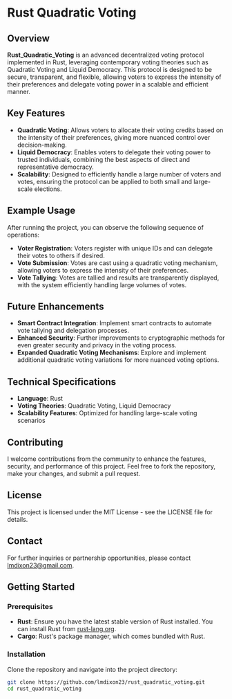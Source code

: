 # Rust Quadratic Voting

## Overview

**Rust_Quadratic_Voting** is an advanced decentralized voting protocol implemented in Rust, leveraging contemporary voting theories such as Quadratic Voting and Liquid Democracy. This protocol is designed to be secure, transparent, and flexible, allowing voters to express the intensity of their preferences and delegate voting power in a scalable and efficient manner.

## Key Features

- **Quadratic Voting**: Allows voters to allocate their voting credits based on the intensity of their preferences, giving more nuanced control over decision-making.
- **Liquid Democracy**: Enables voters to delegate their voting power to trusted individuals, combining the best aspects of direct and representative democracy.
- **Scalability**: Designed to efficiently handle a large number of voters and votes, ensuring the protocol can be applied to both small and large-scale elections.

## Example Usage

After running the project, you can observe the following sequence of operations:

- **Voter Registration**: Voters register with unique IDs and can delegate their votes to others if desired.
- **Vote Submission**: Votes are cast using a quadratic voting mechanism, allowing voters to express the intensity of their preferences.
- **Vote Tallying**: Votes are tallied and results are transparently displayed, with the system efficiently handling large volumes of votes.

## Future Enhancements

- **Smart Contract Integration**: Implement smart contracts to automate vote tallying and delegation processes.
- **Enhanced Security**: Further improvements to cryptographic methods for even greater security and privacy in the voting process.
- **Expanded Quadratic Voting Mechanisms**: Explore and implement additional quadratic voting variations for more nuanced voting options.

## Technical Specifications

- **Language**: Rust
- **Voting Theories**: Quadratic Voting, Liquid Democracy
- **Scalability Features**: Optimized for handling large-scale voting scenarios

## Contributing

I welcome contributions from the community to enhance the features, security, and performance of this project. Feel free to fork the repository, make your changes, and submit a pull request.

## License

This project is licensed under the MIT License - see the LICENSE file for details.

## Contact

For further inquiries or partnership opportunities, please contact lmdixon23@gmail.com.

## Getting Started

### Prerequisites

- **Rust**: Ensure you have the latest stable version of Rust installed. You can install Rust from [rust-lang.org](https://www.rust-lang.org/).
- **Cargo**: Rust's package manager, which comes bundled with Rust.

### Installation

Clone the repository and navigate into the project directory:

```bash
git clone https://github.com/lmdixon23/rust_quadratic_voting.git
cd rust_quadratic_voting